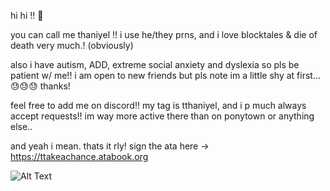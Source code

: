 hi hi !! 🤍

you can call me thaniyel !! 
i use he/they prns, and i love blocktales & die of death very much.! (obviously)


also i have autism, ADD, extreme social anxiety and dyslexia so pls be patient w/ me!!
i am open to new friends but pls note im a little shy at first... 😓😓😓 thanks!

feel free to add me on discord!! my tag is tthaniyel, and i p much always accept requests!!  im way more active there than on ponytown or anything else..

and yeah i mean. thats it rly! 
sign the ata here ->
https://ttakeachance.atabook.org

![Alt Text](https://tenor.com/cKaN7QF9Tgt.gif)
